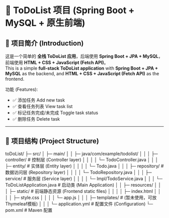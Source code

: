 # 📝 ToDoList 项目 (Spring Boot + MySQL + 原生前端)

## 📖 项目简介 (Introduction)
这是一个简单的 **全栈 ToDoList 应用**，后端使用 **Spring Boot + JPA + MySQL**，前端使用 **HTML + CSS + JavaScript (Fetch API)**。  
This is a simple **full-stack ToDoList application** with **Spring Boot + JPA + MySQL** as the backend, and **HTML + CSS + JavaScript (Fetch API)** as the frontend.

功能 (Features):
- ✅ 添加任务 Add new task  
- ✅ 查看任务列表 View task list  
- ✅ 标记任务完成/未完成 Toggle task status  
- ✅ 删除任务 Delete task  

---

## 📂 项目结构 (Project Structure)

toDoList/
├─ src/
│ ├─ main/
│ │ ├─ java/com/example/todolist/
│ │ │ ├─ controller/ # 控制层 (Controller layer)
│ │ │ │ └─ TodoController.java
│ │ │ ├─ entity/ # 实体层 (Entity layer)
│ │ │ │ └─ Todo.java
│ │ │ ├─ repository/ # 数据访问层 (Repository layer)
│ │ │ │ └─ TodoRepository.java
│ │ │ ├─ service/ # 服务层 (Service layer)
│ │ │ │ └─ Impl/TodoService.java
│ │ │ └─ ToDoListApplication.java # 启动类 (Main Application)
│ │ ├─ resources/
│ │ │ ├─ static/ # 前端静态资源 (Frontend static files)
│ │ │ │ ├─ index.html
│ │ │ │ ├─ style.css
│ │ │ │ └─ app.js
│ │ │ ├─ templates/ # (暂未使用，可放Thymeleaf模板)
│ │ │ └─ application.yml # 配置文件 (Configuration)
└─ pom.xml # Maven 配置







